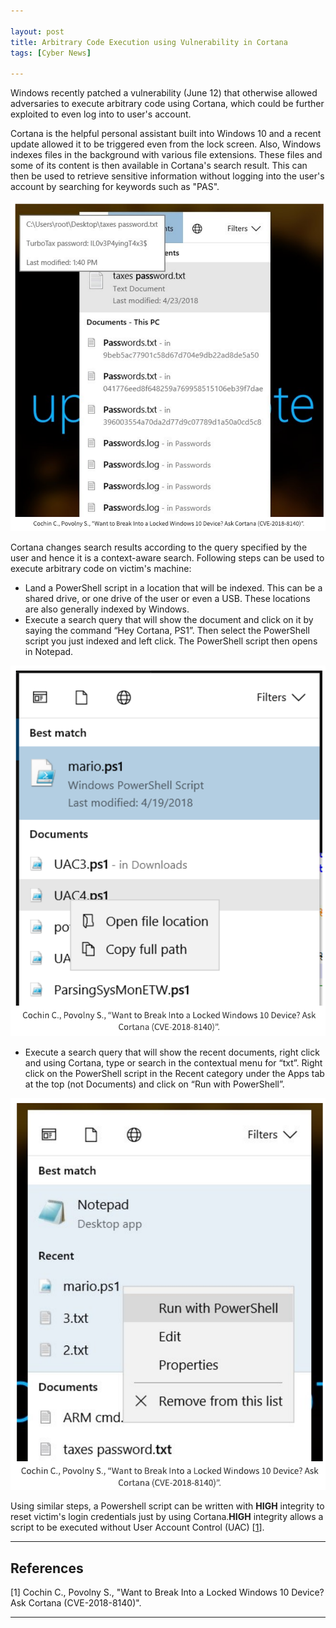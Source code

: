 ```yaml
---

layout: post
title: Arbitrary Code Execution using Vulnerability in Cortana
tags: [Cyber News]

---
```


Windows recently patched a vulnerability (June 12) that otherwise allowed adversaries to execute arbitrary code using Cortana, which could be further exploited to even log into to user's account.

Cortana is the helpful personal assistant built into Windows 10 and a recent update allowed it to be triggered even from the lock screen. Also, Windows indexes files in the background with various file extensions. These files and some of its content is then available in Cortana's search result. This can then be used to retrieve sensitive information without logging into the user's account by searching for keywords such as "PAS".

![Stealing Secret Information](/assets/img/posts/CyberNews/cortana-code-1.png)

Cortana changes search results according to the query specified by the user and hence it is a context-aware search. Following steps can be used to execute arbitrary code on victim's machine:
* Land a PowerShell script in a location that will be indexed. This can be a shared drive, or one drive of the user or even a USB. These locations are also generally indexed by Windows.
* Execute a search query that will show the document and click on it by saying the command “Hey Cortana, PS1”. Then select the PowerShell script you just indexed and left click. The PowerShell script then opens in Notepad.

![Arbitrary Code Execution](/assets/img/posts/CyberNews/cortana-code-4.png)

* Execute a search query that will show the recent documents, right click and using Cortana, type or search in the contextual menu for “txt”. Right click on the PowerShell script in the Recent category under the Apps tab at the top (not Documents) and click on “Run with PowerShell”.

![Arbitrary Code Execution](/assets/img/posts/CyberNews/cortana-code-3.png)

Using similar steps, a Powershell script can be written with **HIGH** integrity to reset victim's login credentials just by using Cortana.**HIGH** integrity allows a script to be executed without User Account Control (UAC) \[[1]\].

---

## References
\[1\] Cochin C., Povolny S., "Want to Break Into a Locked Windows 10 Device? Ask Cortana (CVE-2018-8140)".

[1]: https://securingtomorrow.mcafee.com/mcafee-labs/want-to-break-into-a-locked-windows-10-device-ask-cortana-cve-2018-8140/ "Want to Break Into a Locked Windows 10 Device? Ask Cortana (CVE-2018-8140)"

---

